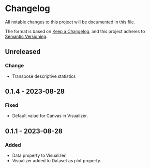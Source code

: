 # Changelog

All notable changes to this project will be documented in this file.

The format is based on [Keep a Changelog](https://keepachangelog.com/en/1.0.0/), and this project adheres to [Semantic Versioning](https://semver.org/spec/v2.0.0.html).

## Unreleased

### Change

- Transpose descriptive statistics

## 0.1.4 - 2023-08-28

### Fixed

- Default value for Canvas in Visualizer.

## 0.1.1 - 2023-08-28

### Added

- Data property to Visualizer.
- Visualizer added to Dataset as plot property.
